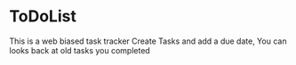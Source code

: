 # ToDoList
This is a web biased task tracker
 Create Tasks and add a due date, You can looks back at old tasks you completed
